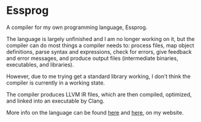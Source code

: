 # Essprog
A compiler for my own programming language, Essprog.

The language is largely unfinished and I am no longer working on it, but the compiler can do most things a compiler needs to: process files, map object definitions, parse syntax and expressions, check for errors, give feedback and error messages, and produce output files (intermediate binaries, executables, and libraries).

However, due to me trying get a standard library working, I don't think the compiler is currently in a working state.

The compiler produces LLVM IR files, which are then compiled, optimized, and linked into an executable by Clang.

More info on the language can be found <a href="http://localhost:1313/projects/essprog/">here</a> and <a href="http://localhost:1313/projects/essprog-docs/">here</a>, on my website.
